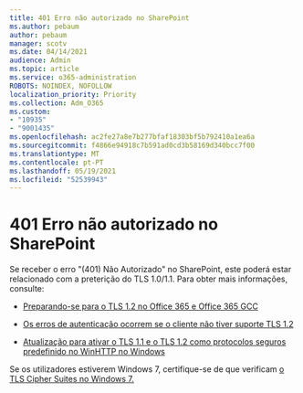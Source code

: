 ```yaml
---
title: 401 Erro não autorizado no SharePoint
ms.author: pebaum
author: pebaum
manager: scotv
ms.date: 04/14/2021
audience: Admin
ms.topic: article
ms.service: o365-administration
ROBOTS: NOINDEX, NOFOLLOW
localization_priority: Priority
ms.collection: Adm_O365
ms.custom:
- "10935"
- "9001435"
ms.openlocfilehash: ac2fe27a8e7b277bfaf18303bf5b792410a1ea6a
ms.sourcegitcommit: f4866e94918c7b591ad0cd3b58169d340bcc7f00
ms.translationtype: MT
ms.contentlocale: pt-PT
ms.lasthandoff: 05/19/2021
ms.locfileid: "52539943"
---
```

# <a name="401-unauthorized-error-in-sharepoint"></a>401 Erro não autorizado no SharePoint

Se receber o erro "(401) Não Autorizado" no SharePoint, este poderá estar relacionado com a preterição do TLS 1.0/1.1. Para obter mais informações, consulte:

- [Preparando-se para o TLS 1.2 no Office 365 e Office 365 GCC](/microsoft-365/compliance/prepare-tls-1.2-in-office-365)

- [Os erros de autenticação ocorrem se o cliente não tiver suporte TLS 1.2](/sharepoint/troubleshoot/administration/authentication-errors-tls12-support)

- [Atualização para ativar o TLS 1.1 e o TLS 1.2 como protocolos seguros predefinido no WinHTTP no Windows](https://support.microsoft.com/topic/update-to-enable-tls-1-1-and-tls-1-2-as-default-secure-protocols-in-winhttp-in-windows-c4bd73d2-31d7-761e-0178-11268bb10392)

Se os utilizadores estiverem Windows 7, certifique-se de que verificam [o TLS Cipher Suites no Windows 7.](/windows/win32/secauthn/tls-cipher-suites-in-windows-7)